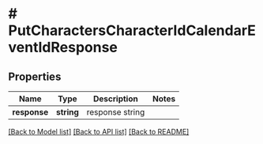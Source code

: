 # # PutCharactersCharacterIdCalendarEventIdResponse

## Properties

Name | Type | Description | Notes
------------ | ------------- | ------------- | -------------
**response** | **string** | response string | 

[[Back to Model list]](../../README.md#documentation-for-models) [[Back to API list]](../../README.md#documentation-for-api-endpoints) [[Back to README]](../../README.md)


